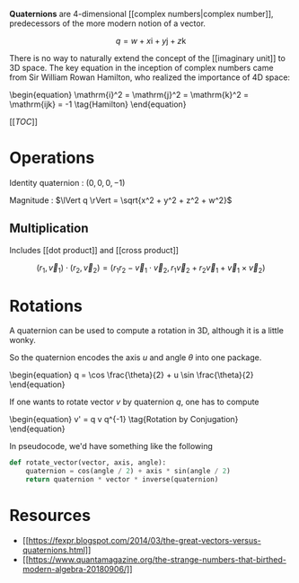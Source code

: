 **Quaternions** are 4-dimensional [[complex numbers|complex number]], predecessors of the more modern notion of a vector. 

$$
q = w + x \mathrm{i} + y \mathrm{j} + z \mathrm{k}
$$

There is no way to naturally extend the concept of the [[imaginary unit]] to 3D space. The key equation in the inception of complex numbers came from Sir William Rowan Hamilton, who realized the importance of 4D space:

\begin{equation}
\mathrm{i}^2 = \mathrm{j}^2 = \mathrm{k}^2 = \mathrm{ijk} = -1 \tag{Hamilton}
\end{equation}



[[_TOC_]]

# Operations

Identity quaternion
: $(0, 0, 0, -1)$

Magnitude
: $\lVert q \rVert = \sqrt{x^2 + y^2 + z^2 + w^2}$

## Multiplication

Includes [[dot product]] and [[cross product]]

$$
(r_1, \vec{v}_1) \cdot (r_2, \vec{v}_2) = (r_1r_2 - \vec{v}_1\cdot\vec{v}_2, r_1 \vec{v}_2 + r_2\vec{v}_1 + \vec{v}_1 \times \vec{v}_2)
$$

# Rotations

A quaternion can be used to compute a rotation in 3D, although it is a little wonky.

So the quaternion encodes the axis $u$ and angle $\theta$ into one package.


\begin{equation}
q = \cos \frac{\theta}{2} + u \sin \frac{\theta}{2}
\end{equation}

If one wants to rotate vector $v$ by quaternion $q$, one has to compute

\begin{equation}
v' = q v q^{-1} \tag{Rotation by Conjugation}
\end{equation}


In pseudocode, we'd have something like the following

```python
def rotate_vector(vector, axis, angle):
    quaternion = cos(angle / 2) + axis * sin(angle / 2)
    return quaternion * vector * inverse(quaternion)
```

# Resources

* [[https://fexpr.blogspot.com/2014/03/the-great-vectors-versus-quaternions.html]]
* [[https://www.quantamagazine.org/the-strange-numbers-that-birthed-modern-algebra-20180906/]]